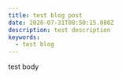 ```yaml
---
title: test blog post
date: 2020-07-31T08:50:15.080Z
description: test description
keywords:
  - test blog
---
```

test body